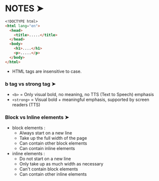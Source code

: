 # NOTES ➤
````markdown
<!DOCTYPE html>
<html lang="en">
  <head>
    <title>.....</title>
  </head>
  <body>
    <h1>....</h1>
    <p>.....</p>
  </body>
</html>
````

- HTML tags are insensitive to case.

### b tag vs strong tag ➤

- `<b>` = Only visual bold, no meaning, no TTS (Text to Speech) emphasis  
- `<strong>` = Visual bold + meaningful emphasis, supported by screen readers (TTS)

### Block vs Inline elements ➤
- block elements : 
    - Always start on a new line
    - Take up the full width of the page
    - Can contain other block elements
    - Can contain inline elements
- inline elements : 
    - Do not start on a new line
    - Only take up as much width as necessary
    - Can't contain block elements
    - Can contain other inline elements
